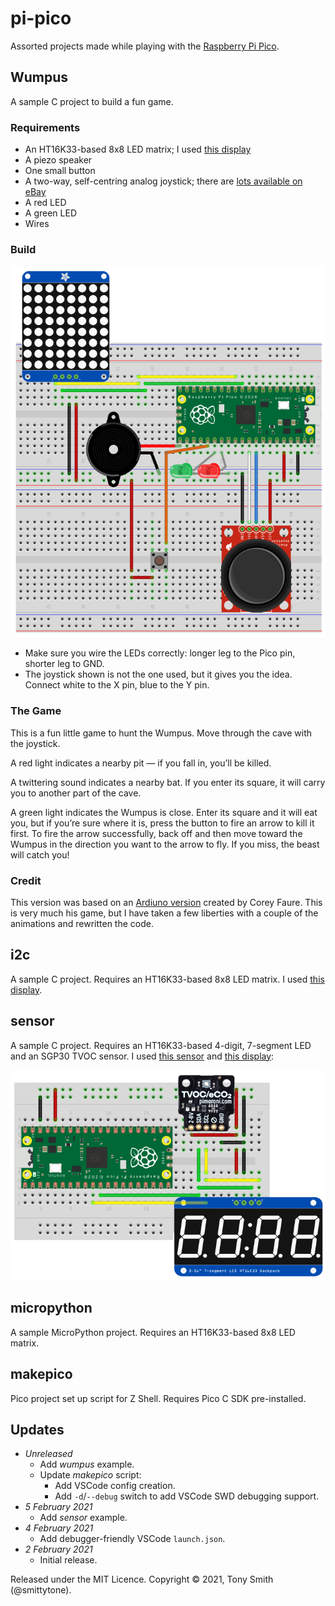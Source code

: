 # pi-pico

Assorted projects made while playing with the [Raspberry Pi Pico](https://www.raspberrypi.org/documentation/pico/getting-started/).

## Wumpus ##

A sample C project to build a fun game.

### Requirements ###

* An HT16K33-based 8x8 LED matrix; I used [this display](https://www.adafruit.com/product/1049)
* A piezo speaker
* One small button
* A two-way, self-centring analog joystick; there are [lots available on eBay](https://www.ebay.co.uk/itm/New-PSP-2-Axis-Analog-Thumb-GAME-Joystick-Module-3V-5V-For-arduino-PSP/401104248437?hash=item5d63ad1e75:g:HcEAAOSwjqVZNSzw)
* A red LED
* A green LED
* Wires

### Build ###

<img src="images/wumpus.png" />

* Make sure you wire the LEDs correctly: longer leg to the Pico pin, shorter leg to GND.
* The joystick shown is not the one used, but it gives you the idea. Connect white to the X pin, blue to the Y pin.

### The Game ###

This is a fun little game to hunt the Wumpus. Move through the cave with the joystick.

A red light indicates a nearby pit — if you fall in, you’ll be killed.

A twittering sound indicates a nearby bat. If you enter its square, it will carry you to another part of the cave.

A green light indicates the Wumpus is close. Enter its square and it will eat you, but if you’re sure where it is, press the button to fire an arrow to kill it first. To fire the arrow successfully, back off and then move toward the Wumpus in the direction you want to the arrow to fly. If you miss, the beast will catch you!

### Credit ###

This version was based on an [Ardiuno version](https://github.com/coreyfaure/HuntTheWumpus-Arduino) created by Corey Faure. This is very much his game, but I have taken a few liberties with a couple of the animations and rewritten the code.

## i2c ##

A sample C project. Requires an HT16K33-based 8x8 LED matrix. I used [this display](https://www.adafruit.com/product/1049).

## sensor ##

A sample C project. Requires an HT16K33-based 4-digit, 7-segment LED and an SGP30 TVOC sensor. I used [this sensor](https://shop.pimoroni.com/products/sgp30-air-quality-sensor-breakout) and [this display](https://www.adafruit.com/product/878):

<img src="images/sensor.png" />

## micropython ##

A sample MicroPython project. Requires an HT16K33-based 8x8 LED matrix.

## makepico ##

Pico project set up script for Z Shell. Requires Pico C SDK pre-installed.


## Updates ##

- *Unreleased*
    - Add *wumpus* example.
    - Update *makepico* script:
        - Add VSCode config creation.
        - Add `-d`/`--debug` switch to add VSCode SWD debugging support.
- *5 February 2021*
    - Add *sensor* example.
- *4 February 2021*
    - Add debugger-friendly VSCode `launch.json`.
- *2 February 2021*
    - Initial release.

Released under the MIT Licence. Copyright © 2021, Tony Smith (@smittytone).